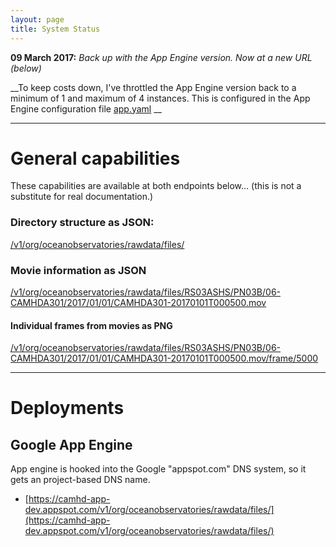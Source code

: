 ```yaml
---
layout: page
title: System Status
---
```


  __09 March 2017:__   _Back up with the App Engine version.   Now at a new URL (below)_

  __To keep costs down, I've throttled the App Engine version back to a minimum of 1 and maximum of 4 instances.  This is configured in the App Engine configuration file  [app.yaml](https://github.com/amarburg/go-lazycache-app/blob/master/deploy/g_appengine/app.yaml) __

----

# General capabilities

These capabilities are available at both endpoints below...  (this is not a substitute for real documentation.)

### Directory structure as JSON:

[/v1/org/oceanobservatories/rawdata/files/](https://camhd-app-dev.appspot.com/v1/org/oceanobservatories/rawdata/files/)

### Movie information as JSON

[/v1/org/oceanobservatories/rawdata/files/RS03ASHS/PN03B/06-CAMHDA301/2017/01/01/CAMHDA301-20170101T000500.mov](https://camhd-app-dev.appspot.com/v1/org/oceanobservatories/rawdata/files/RS03ASHS/PN03B/06-CAMHDA301/2017/01/01/CAMHDA301-20170101T000500.mov)

#### Individual frames from movies as PNG

[/v1/org/oceanobservatories/rawdata/files/RS03ASHS/PN03B/06-CAMHDA301/2017/01/01/CAMHDA301-20170101T000500.mov/frame/5000](https://camhd-app-dev.appspot.com/v1/org/oceanobservatories/rawdata/files/RS03ASHS/PN03B/06-CAMHDA301/2017/01/01/CAMHDA301-20170101T000500.mov/frame/5000)


----

# Deployments


## Google App Engine

App engine is hooked into the Google "appspot.com" DNS system, so it gets an project-based DNS name.

* [https://camhd-app-dev.appspot.com/v1/org/oceanobservatories/rawdata/files/](https://camhd-app-dev.appspot.com/v1/org/oceanobservatories/rawdata/files/)

<!-- ## Google Container Engine (Kubernetes)

The GKE instance is currently only at an IP address.  The [nip.io](http://nip.io/) service lets us map this to a DNS name:

__The version is currently offline while I go through a slow patch.__

* http://lazycache.35.184.13.78.nip.io/v1/org/oceanobservatories/rawdata/files/ -->

 <!-- [http://lazycache.35.184.13.78.nip.io/v1/org/oceanobservatories/rawdata/files/](http://lazycache.35.184.13.78.nip.io/v1/org/oceanobservatories/rawdata/files/) -->
